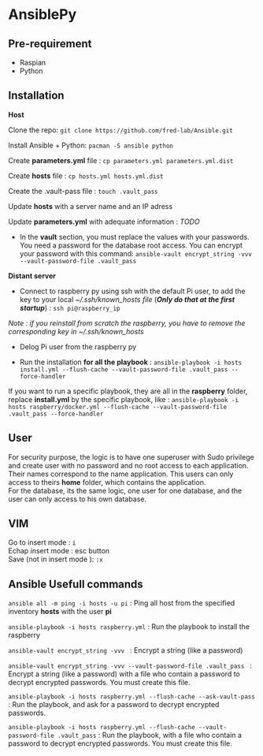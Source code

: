 # AnsiblePy

## Pre-requirement
- Raspian
- Python

## Installation
**Host**  

Clone the repo: ```git clone https://github.com/fred-lab/Ansible.git```  

Install Ansible + Python: ```pacman -S ansible python```

Create **parameters.yml** file : ```cp parameters.yml parameters.yml.dist```  

Create **hosts** file : ```cp hosts.yml hosts.yml.dist```  

Create the .vault-pass file : ```touch .vault_pass```  

Update **hosts** with a server name and an IP adress  

Update **parameters.yml** with adequate information :
*TODO*

- In the **vault** section, you must replace the values with your passwords. You need a password for the database root access. You can encrypt your password with this command:
```ansible-vault encrypt_string -vvv --vault-password-file .vault_pass ```  

**Distant server**
- Connect to raspberry py using ssh with the default Pi user, to add the key to your local *~/.ssh/known_hosts file* (***Only do that at the first startup***) : ```ssh pi@raspberry_ip```  

*Note : if you reinstall from scratch the raspberry, you have to remove the corresponding key in ~/.ssh/known_hosts*

- Delog Pi user from the raspberry py

- Run the installation **for all the playbook** : ```ansible-playbook -i hosts install.yml --flush-cache --vault-password-file .vault_pass --force-handler```  

If you want to run a specific playbook, they are all in the **raspberry** folder, replace **install.yml** by the specific playbook, like :
```ansible-playbook -i hosts raspberry/docker.yml --flush-cache --vault-password-file .vault_pass --force-handler```   

## User
For security purpose, the logic is to have one superuser with Sudo privilege and create user with no password and no root access to each application. Their names correspond to the name application. 
This users can only access to theirs **home** folder, which contains the application.  
For the database, its the same logic, one user for one database, and the user can only access to his own database. 


## VIM
Go to insert mode : ```i```  
Echap insert mode : esc button  
Save (not in insert mode ): ```:x```

## Ansible Usefull commands
```ansible all -m ping -i hosts -u pi``` : Ping all host from the specified inventory **hosts** with the user **pi**  

```ansible-playbook -i hosts raspberry.yml``` : Run the playbook to install the raspberry

```ansible-vault encrypt_string -vvv ``` : Encrypt a string (like a password)

```ansible-vault encrypt_string -vvv --vault-password-file .vault_pass ``` : Encrypt a string (like a password) with a file who contain a password to decrypt encrypted passwords. You must create this file.

```ansible-playbook -i hosts raspberry.yml --flush-cache --ask-vault-pass``` : Run the playbook, and ask for a password to decrypt encrypted passwords.

```ansible-playbook -i hosts raspberry.yml --flush-cache --vault-password-file .vault_pass``` : Run the playbook, with a file who contain a password to decrypt encrypted passwords. You must create this file.
